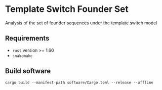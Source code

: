 # Template Switch Founder Set

Analysis of the set of founder sequences under the template switch model

## Requirements

* `rust` version >= 1.60
* `snakemake`

## Build software

```
cargo build --manifest-path software/Cargo.toml --release --offline
```

